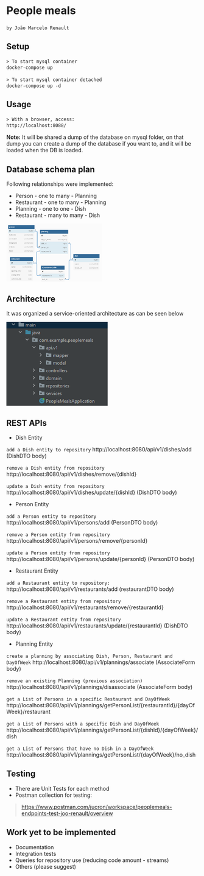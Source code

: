 # People meals 
`by João Marcelo Renault`

## Setup
```docker
> To start mysql container
docker-compose up

> To start mysql container detached
docker-compose up -d
```
## Usage
```html
> With a browser, access: 
http://localhost:8088/
```
**Note:** It will be shared a dump of the database on mysql folder, on that dump you can create a dump of the database if you want to, and it will be loaded when the DB is loaded.

## Database schema plan
Following relationships were implemented:
* Person - one to many - Planning
* Restaurant - one to many - Planning
* Planning - one to one - Dish
* Restaurant - many to many - Dish

<img src="database_schema.png" width=50% height=50%>

## Architecture
It was organized a service-oriented architecture as can be seen below


![img.png](img.png)


## REST APIs
* Dish Entity

`add a Dish entity to repository`
http://localhost:8080/api/v1/dishes/add (DishDTO body) 

`remove a Dish entity from repository`
http://localhost:8080/api/v1/dishes/remove/{dishId}

`update a Dish entity from repository`
http://localhost:8080/api/v1/dishes/update/{dishId} (DishDTO body)

* Person Entity

`add a Person entity to repository`
http://localhost:8080/api/v1/persons/add (PersonDTO body)

`remove a Person entity from repository`
http://localhost:8080/api/v1/persons/remove/{personId}

`update a Person entity from repository`
http://localhost:8080/api/v1/persons/update/{personId} (PersonDTO body) 

* Restaurant Entity

`add a Restaurant entity to repository:`
http://localhost:8080/api/v1/restaurants/add (restaurantDTO body)

`remove a Restaurant entity from repository`
http://localhost:8080/api/v1/restaurants/remove/{restaurantId}

`update a Restaurant entity from repository`
http://localhost:8080/api/v1/restaurants/update/{restaurantId} (DishDTO body)

* Planning Entity

`create a planning by associating Dish, Person, Restaurant and DayOfWeek`
http://localhost:8080/api/v1/plannings/associate (AssociateForm body)

`remove an existing Planning (previous association)`
http://localhost:8080/api/v1/plannings/disassociate (AssociateForm body)

`get a List of Persons in a specific Restaurant and DayOfWeek`
http://localhost:8080/api/v1/plannings/getPersonList/{restaurantId}/{dayOfWeek}/restaurant

`get a List of Persons with a specific Dish and DayOfWeek`
http://localhost:8080/api/v1/plannings/getPersonList/{dishId}/{dayOfWeek}/dish

`get a List of Persons that have no Dish in a DayOfWeek`
http://localhost:8080/api/v1/plannings/getPersonList/{dayOfWeek}/no_dish

## Testing
* There are Unit Tests for each method
* Postman collection for testing:
>https://www.postman.com/jucron/workspace/peoplemeals-endpoints-test-joo-renault/overview

## Work yet to be implemented 
* Documentation
* Integration tests
* Queries for repository use (reducing code amount - streams)
* Others (please suggest)